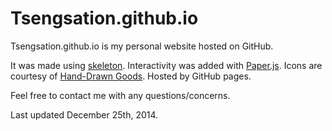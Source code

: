 Tsengsation.github.io
=====================

Tsengsation.github.io is my personal website hosted on GitHub.

It was made using [skeleton](http://www.getskeleton.com). Interactivity was added with [Paper.js](http://www.paperjs.org). Icons are courtesy of [Hand-Drawn Goods](http://www.handdrawngoods.com). Hosted by GitHub pages.

Feel free to contact me with any questions/concerns.

Last updated December 25th, 2014.
